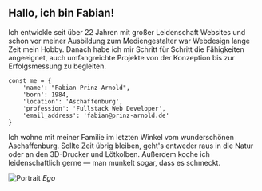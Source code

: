 ## Hallo, ich bin Fabian!

Ich entwickle seit über 22 Jahren mit großer Leidenschaft Websites und schon vor meiner Ausbildung zum Mediengestalter war Webdesign lange Zeit mein Hobby. Danach habe ich mir Schritt für Schritt die Fähigkeiten angeeignet, auch umfangreichte Projekte von der Konzeption bis zur Erfolgsmessung zu begleiten.

    const me = {
        'name': "Fabian Prinz-Arnold",
        'born': 1984,
        'location': 'Aschaffenburg',
        'profession': 'Fullstack Web Developer',
        'email_address': 'fabian@prinz-arnold.de'
    }

Ich wohne mit meiner Familie im letzten Winkel vom wunderschönen Aschaffenburg. Sollte Zeit übrig bleiben, geht's entweder raus in die Natur oder an den 3D-Drucker und Lötkolben. Außerdem koche ich leidenschaftlich gerne — man munkelt sogar, dass es schmeckt.

![Portrait](/images/portrait.jpg)
*Ego*
